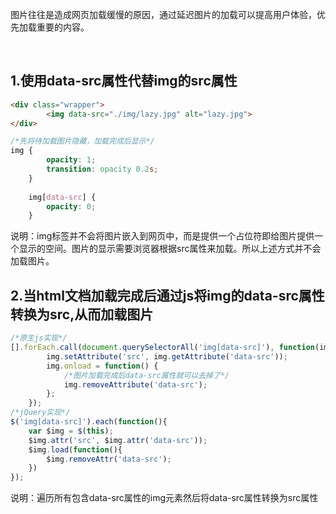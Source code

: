 
<style>img {opacity: 1;transition: opacity 0.2s;max-width: 100%;}img[data-src] {opacity: 0;}</style>

图片往往是造成网页加载缓慢的原因，通过延迟图片的加载可以提高用户体验，优先加载重要的内容。



<img data-src="/img/tree.png" alt="tree">
<!-- more -->
<img data-src="/img/christina.jpg" alt="christina">

## 1.使用data-src属性代替img的src属性

```html
<div class="wrapper">
        <img data-src="./img/lazy.jpg" alt="lazy.jpg">
</div>
```

```css
/*先将待加载图片隐藏，加载完成后显示*/
img {
        opacity: 1;
        transition: opacity 0.2s;
    }
    
    img[data-src] {
        opacity: 0;
    }
```

说明：img标签并不会将图片嵌入到网页中，而是提供一个占位符即给图片提供一个显示的空间。图片的显示需要浏览器根据src属性来加载。所以上述方式并不会加载图片。

## 2.当html文档加载完成后通过js将img的data-src属性转换为src,从而加载图片

```javascript
/*原生js实现*/
[].forEach.call(document.querySelectorAll('img[data-src]'), function(img) {
        img.setAttribute('src', img.getAttribute('data-src'));
        img.onload = function() {
        	/*图片加载完成后data-src属性就可以去掉了*/
            img.removeAttribute('data-src');
        };
    });
/*jQuery实现*/
$('img[data-src]').each(function(){
    var $img = $(this);
    $img.attr('src', $img.attr('data-src'));
    $img.load(function(){
        $img.removeAttr('data-src');
    })
});
```

说明：遍历所有包含data-src属性的img元素然后将data-src属性转换为src属性

<script>
	[].forEach.call(document.querySelectorAll('img[data-src]'), function(img) {
        img.setAttribute('src', img.getAttribute('data-src'));
        img.onload = function() {
        	/*图片加载完成后data-src属性就可以去掉了*/
            img.removeAttribute('data-src');
        };
    });
</script>

